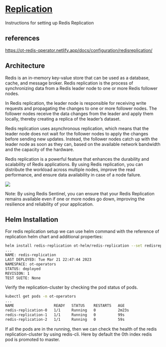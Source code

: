 # **[Replication](https://ot-redis-operator.netlify.app/docs/getting-started/replication/)**

Instructions for setting up Redis Replication

## references

<https://ot-redis-operator.netlify.app/docs/configuration/redisreplication/>

## Architecture

Redis is an in-memory key-value store that can be used as a database, cache, and message broker. Redis replication is the process of synchronizing data from a Redis leader node to one or more Redis follower nodes.

In Redis replication, the leader node is responsible for receiving write requests and propagating the changes to one or more follower nodes. The follower nodes receive the data changes from the leader and apply them locally, thereby creating a replica of the leader’s dataset.

Redis replication uses asynchronous replication, which means that the leader node does not wait for the follower nodes to apply the changes before sending new updates. Instead, the follower nodes catch up with the leader node as soon as they can, based on the available network bandwidth and the capacity of the hardware.

Redis replication is a powerful feature that enhances the durability and scalability of Redis applications. By using Redis replication, you can distribute the workload across multiple nodes, improve the read performance, and ensure data availability in case of a node failure.

![](https://ot-redis-operator.netlify.app/images/replication-redis.png)

Note: By using Redis Sentinel, you can ensure that your Redis Replication remains available even if one or more nodes go down, improving the resilience and reliability of your application.

## Helm Installation

For redis replication setup we can use helm command with the reference of replication helm chart and additional properties:

```bash
helm install redis-replication ot-helm/redis-replication --set redisreplication.clusterSize=3 --namespace ot-operators
...
NAME: redis-replication
LAST DEPLOYED: Tue Mar 21 22:47:44 2023
NAMESPACE: ot-operators
STATUS: deployed
REVISION: 1
TEST SUITE: None
```

Verify the replication-cluster by checking the pod status of pods.

```bash
kubectl get pods -n ot-operators
...
NAME                  READY   STATUS    RESTARTS   AGE
redis-replication-0   1/1     Running   0          2m23s
redis-replication-1   1/1     Running   0          99s
redis-replication-2   1/1     Running   0          59s
```

If all the pods are in the running, then we can check the health of the redis replication-cluster by using redis-cli. Here by default the 0th index redis pod is promoted to master.
